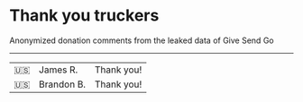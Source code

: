 # Thank you truckers

Anonymized donation comments from the leaked data of Give Send Go

----

| | | | 
|-|-|-|
| 🇺🇸 | James R. | Thank you! |
| 🇺🇸 | Brandon B. | Thank you! |
